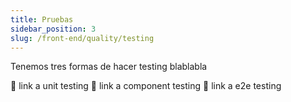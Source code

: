 ```yaml
---
title: Pruebas
sidebar_position: 3
slug: /front-end/quality/testing
---
```


Tenemos tres formas de hacer testing blablabla

🔗 link a unit testing
🔗 link a component testing
🔗 link a e2e testing
